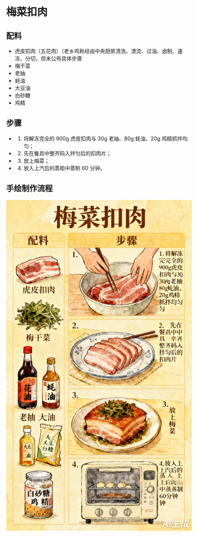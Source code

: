 # 梅菜扣肉

## 配料
- 虎皮扣肉（五花肉）（老乡鸡称经由中央厨房清洗、漂烫、过油、卤制、速冻、分切，但未公布具体步骤
- 梅干菜
- 老抽
- 蚝油
- 大豆油
- 白砂糖
- 鸡精

## 步骤
- 1. 将解冻完全的 900g 虎皮扣肉与 30g 老抽、80g 蚝油、20g 鸡精抓拌均匀；
- 2. 先在餐具中整齐码入拌匀后的扣肉片；
- 3. 放上梅菜；
- 4. 放入上汽后的蒸柜中蒸制 60 分钟。

## 手绘制作流程

![手绘制作流程](../images/蒸菜/梅菜扣肉.jpg)

